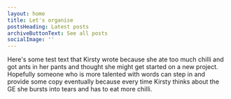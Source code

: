 ```yaml
---
layout: home
title: Let's organise
postsHeading: Latest posts
archiveButtonText: See all posts
socialImage: ''
---
```

Here's some test text that Kirsty wrote because she ate too much chilli and got ants in her pants and thought she might get started on a new project. Hopefully someone who is more talented with words can step in and provide some copy eventually because every time Kirsty thinks about the GE she bursts into tears and has to eat more chilli.
